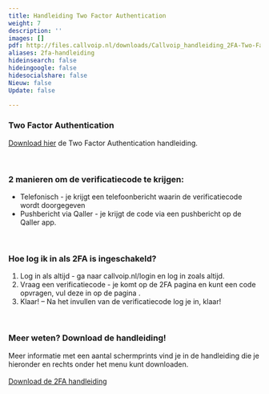 ```yaml
---
title: Handleiding Two Factor Authentication
weight: 7
description: ''
images: []
pdf: http://files.callvoip.nl/downloads/Callvoip_handleiding_2FA-Two-Factor-Authentication.pdf
aliases: 2fa-handleiding
hideinsearch: false
hideingoogle: false
hidesocialshare: false
Nieuw: false
Update: false

---
```

### Two Factor Authentication

<a href="http://files.callvoip.nl/downloads/Callvoip_handleiding_2FA-Two-Factor-Authentication.pdf" target="_blank">Download hier</a> de Two Factor Authentication handleiding.

<br><h3>2 manieren om de verificatiecode te krijgen: </h3>

* Telefonisch - je krijgt een telefoonbericht waarin de verificatiecode wordt doorgegeven 
* Pushbericht via Qaller - je krijgt de code via een pushbericht op de Qaller app. 

<br><h3>Hoe log ik in als 2FA is ingeschakeld?</h3>

1. Log in als altijd - ga naar callvoip.nl/login en log in zoals altijd.  
2. Vraag een verificatiecode - je komt op de 2FA pagina en kunt een code opvragen, vul deze in op de pagina . 
3. Klaar! – Na het invullen van de verificatiecode log je in, klaar! 

<br><h3>Meer weten? Download de handleiding!</h3>

Meer informatie met een aantal schermprints vind je in de handleiding die je hieronder en rechts onder het menu kunt downloaden. <br><br>
<a href="http://files.callvoip.nl/downloads/Callvoip_handleiding_2FA-Two-Factor-Authentication.pdf" class="button">Download de 2FA handleiding</a>
